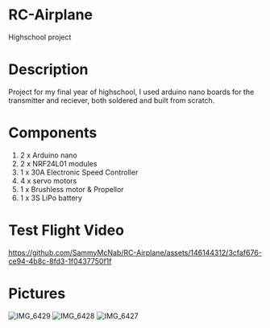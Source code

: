 # RC-Airplane
Highschool project

# Description
Project for my final year of highschool, I used arduino nano boards for the transmitter and reciever, both soldered and built from scratch. 

# Components
1. 2 x Arduino nano
2. 2 x NRF24L01 modules
3. 1 x 30A Electronic Speed Controller
4. 4 x servo motors
5. 1 x Brushless motor & Propellor
6. 1 x 3S LiPo battery

# Test Flight Video
https://github.com/SammyMcNab/RC-Airplane/assets/146144312/3cfaf676-ce94-4b8c-8fd3-1f0437750f1f

# Pictures
![IMG_6429](https://github.com/SammyMcNab/RC-Airplane/assets/146144312/4fa26870-f3c4-40d0-a4e0-ff5e4de284c9)
![IMG_6428](https://github.com/SammyMcNab/RC-Airplane/assets/146144312/219d098b-1355-48ad-924d-340d0ab9bc7f)
![IMG_6427](https://github.com/SammyMcNab/RC-Airplane/assets/146144312/a16d640a-b4f4-4454-a716-c0addde06c66)
